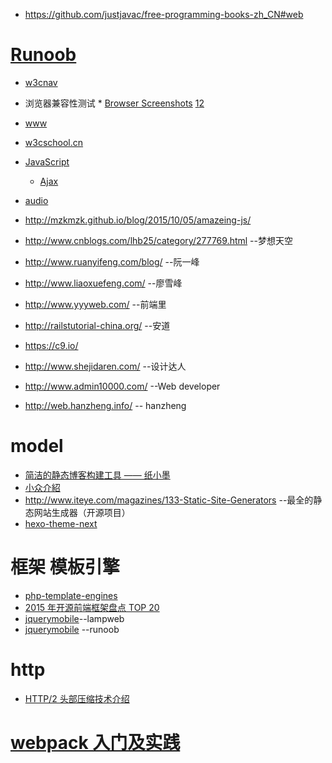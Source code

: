 * https://github.com/justjavac/free-programming-books-zh_CN#web
# [Runoob](http://www.runoob.com/ )
  * [w3cnav](http://www.runoob.com/w3cnav) 
   * 浏览器兼容性测试 
    * [Browser Screenshots](https://free.com.tw/browser-screenshots/) [1](https://dev.windows.com/zh-tw/microsoft-edge/tools/screenshots/)[2](https://www.browserstack.com/)
  * [www](http://blog.csdn.net/u012152619/article/details/48683793)
  * [w3cschool.cn](http://www.w3cschool.cn/h.html)
  * [JavaScript](http://blog.csdn.net/laomaoios/article/details/48574665)
    * [Ajax](http://blog.csdn.net/qing_gee/article/details/48548845)
  * [audio](http://blog.csdn.net/sunboy_2050/article/details/48622023)

* http://mzkmzk.github.io/blog/2015/10/05/amazeing-js/
* http://www.cnblogs.com/lhb25/category/277769.html --梦想天空
* http://www.ruanyifeng.com/blog/                   --阮一峰
* http://www.liaoxuefeng.com/                       --廖雪峰 
* http://www.yyyweb.com/ --前端里
* http://railstutorial-china.org/ --安道
 * https://c9.io/
* http://www.shejidaren.com/ --设计达人 
* http://www.admin10000.com/ --Web developer
* http://web.hanzheng.info/  -- hanzheng


# model
* [简洁的静态博客构建工具 —— 纸小墨](http://www.inkpaper.io/blog/post/2015/03/01/ink-blog-tool.html)
 * [小众介紹](http://www.appinn.com/inkpaper/)
* http://www.iteye.com/magazines/133-Static-Site-Generators --最全的静态网站生成器（开源项目）  
 * [hexo-theme-next](https://github.com/iissnan/hexo-theme-next)

# 框架 模板引擎
 * [php-template-engines](http://paranimage.com/19-php-template-engines/)
 * [2015 年开源前端框架盘点 TOP 20](http://www.imooc.com/article/3681)
  * [jquerymobile](http://www.lampweb.org/)--lampweb
  * [jquerymobile](http://www.runoob.com/jquerymobile/jquerymobile-tutorial.html) --runoob

# http
 * [HTTP/2 头部压缩技术介绍](https://imququ.com/post/header-compression-in-http2.html)

# [webpack 入门及实践](http://www.w3ctech.com/topic/1557)
